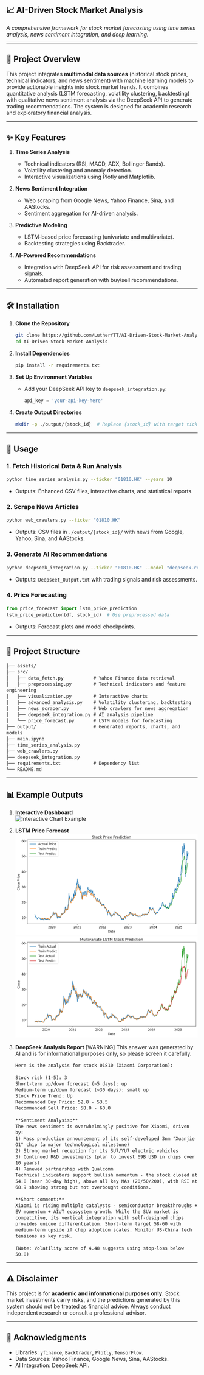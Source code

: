 ## 📈 AI-Driven Stock Market Analysis  
*A comprehensive framework for stock market forecasting using time series analysis, news sentiment integration, and deep learning.*

---

## 📖 Project Overview  
This project integrates **multimodal data sources** (historical stock prices, technical indicators, and news sentiment) with machine learning models to provide actionable insights into stock market trends. It combines quantitative analysis (LSTM forecasting, volatility clustering, backtesting) with qualitative news sentiment analysis via the DeepSeek API to generate trading recommendations. The system is designed for academic research and exploratory financial analysis.

---

## ✨ Key Features  
1. **Time Series Analysis**  
   - Technical indicators (RSI, MACD, ADX, Bollinger Bands).  
   - Volatility clustering and anomaly detection.  
   - Interactive visualizations using Plotly and Matplotlib.  

2. **News Sentiment Integration**  
   - Web scraping from Google News, Yahoo Finance, Sina, and AAStocks.  
   - Sentiment aggregation for AI-driven analysis.  

3. **Predictive Modeling**  
   - LSTM-based price forecasting (univariate and multivariate).  
   - Backtesting strategies using Backtrader.  

4. **AI-Powered Recommendations**  
   - Integration with DeepSeek API for risk assessment and trading signals.  
   - Automated report generation with buy/sell recommendations.  

---

## 🛠️ Installation  
1. **Clone the Repository**  
   ```bash  
   git clone https://github.com/LutherYTT/AI-Driven-Stock-Market-Analysis.git
   cd AI-Driven-Stock-Market-Analysis
   ```  

2. **Install Dependencies**  
   ```bash  
   pip install -r requirements.txt  
   ```  

3. **Set Up Environment Variables**  
   - Add your DeepSeek API key to `deepseek_integration.py`:  
     ```python  
     api_key = 'your-api-key-here'  
     ```  

4. **Create Output Directories**  
   ```bash  
   mkdir -p ./output/{stock_id}  # Replace {stock_id} with target ticker (e.g., 01810)  
   ```  

---

## 🚀 Usage  

### 1. Fetch Historical Data & Run Analysis  
```bash  
python time_series_analysis.py --ticker "01810.HK" --years 10  
```  
- Outputs: Enhanced CSV files, interactive charts, and statistical reports.  

### 2. Scrape News Articles  
```bash  
python web_crawlers.py --ticker "01810.HK" 
```  
- Outputs: CSV files in `./output/{stock_id}/` with news from Google, Yahoo, Sina, and AAStocks.  

### 3. Generate AI Recommendations  
```bash  
python deepseek_integration.py --ticker "01810.HK" --model "deepseek-reasoner"
```  
- Outputs: `Deepseet_Output.txt` with trading signals and risk assessments.  

### 4. Price Forecasting  
```python  
from price_forecast import lstm_price_prediction  
lstm_price_prediction(df, stock_id)  # Use preprocessed data  
```  
- Outputs: Forecast plots and model checkpoints.  

---

## 📂 Project Structure  
```
├── assets/
├── src/  
│   ├── data_fetch.py           # Yahoo Finance data retrieval  
│   ├── preprocessing.py        # Technical indicators and feature engineering  
│   ├── visualization.py        # Interactive charts  
│   ├── advanced_analysis.py    # Volatility clustering, backtesting  
│   ├── news_scraper.py         # Web crawlers for news aggregation  
│   ├── deepseek_integration.py # AI analysis pipeline  
│   └── price_forecast.py       # LSTM models for forecasting  
├── output/                     # Generated reports, charts, and models
├── main.ipynb
├── time_series_analysis.py
├── web_crawlers.py
├── deepseek_integration.py
├── requirements.txt            # Dependency list  
└── README.md  
```  

---

## 📊 Example Outputs  
1. **Interactive Dashboard**  
   ![Interactive Chart Example](https://github.com/LutherYTT/AI-Driven-Stock-Market-Analysis/blob/main/asstes/interactive_chart.gif)  

2. **LSTM Price Forecast**  
   ![Forecast Example 1](https://github.com/LutherYTT/AI-Driven-Stock-Market-Analysis/blob/main/asstes/single-feature_lstm.png)
   ![Forecast Example 2](https://github.com/LutherYTT/AI-Driven-Stock-Market-Analysis/blob/main/asstes/multifeature_lstm.png)  

4. **DeepSeek Analysis Report**
   [WARNING] This answer was generated by AI and is for informational purposes only, so please screen it carefully.
   ```
   Here is the analysis for stock 01810 (Xiaomi Corporation):
   
   Stock risk (1-5): 3  
   Short-term up/down forecast (~5 days): up  
   Medium-term up/down forecast (~30 days): small up  
   Stock Price Trend: Up  
   Recommended Buy Price: 52.8 - 53.5  
   Recommended Sell Price: 58.0 - 60.0  
   
   **Sentiment Analysis:**  
   The news sentiment is overwhelmingly positive for Xiaomi, driven by:  
   1) Mass production announcement of its self-developed 3nm "Xuanjie O1" chip (a major technological milestone)  
   2) Strong market reception for its SU7/YU7 electric vehicles  
   3) Continued R&D investments (plan to invest 69B USD in chips over 10 years)  
   4) Renewed partnership with Qualcomm  
   Technical indicators support bullish momentum - the stock closed at 54.8 (near 30-day high), above all key MAs (20/50/200), with RSI at 68.9 showing strong but not overbought conditions.  
   
   **Short comment:**  
   Xiaomi is riding multiple catalysts - semiconductor breakthroughs + EV momentum + AIoT ecosystem growth. While the SUV market is competitive, its vertical integration with self-designed chips provides unique differentiation. Short-term target 58-60 with medium-term upside if chip adoption scales. Monitor US-China tech tensions as key risk.  
   
   (Note: Volatility score of 4.48 suggests using stop-loss below 50.8)
   ```  

---

## ⚠️ Disclaimer  
This project is for **academic and informational purposes only**. Stock market investments carry risks, and the predictions generated by this system should not be treated as financial advice. Always conduct independent research or consult a professional advisor.  

---

## 🙌 Acknowledgments  
- Libraries: `yfinance`, `Backtrader`, `Plotly`, `TensorFlow`.  
- Data Sources: Yahoo Finance, Google News, Sina, AAStocks.  
- AI Integration: DeepSeek API.
